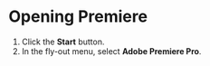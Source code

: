 # Opening Premiere

1. Click the **Start** button. 
2. In the fly-out menu, select **Adobe Premiere Pro**.





